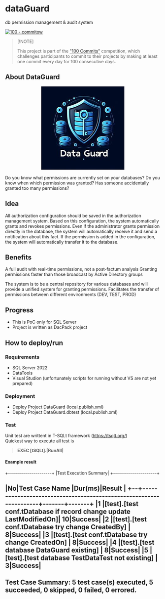 

# dataGuard

db permission management & audit system

[![100 - commitow](https://img.shields.io/badge/100%20-commitow-lightgreen.svg)](https://100commitow.pl)

> \[!NOTE]
>
> This project is part of the ["100 Commits"](https://100commitow.pl/) competition, which challenges participants to commit to their projects by making at least one commit every day for 100 consecutive days.
>


## About DataGuard 

<div align="center">


  <img src="data-guard-logo.jpg" alt="drawing" class="logo"/>


</div>

Do you know what permissions are currently set on your databases?
Do you know when which permission was granted?
Has someone accidentally granted too many permissions?


## Idea

All authorization configuration should be saved in the authorization management system.
Based on this configuration, the system automatically grants and revokes permissions. Even if the administrator grants permission directly in the database, the system will automatically receive it and send a notification about this fact.
If the permission is added in the configuration, the system will automatically transfer it to the database.


## Benefits
A full audit with real-time permissions, not a post-factum analysis
Granting permissions faster than those broadcast by Active Directory groups

The system is to be a central repository for various databases and will provide a unified system for granting permissions.
Facilitates the transfer of permissions between different environments (DEV, TEST, PROD)


## Progress
- This is PoC only for SQL Server
- Project is written as DacPack project

## How to  deploy/run
### Requirements
- SQL Server 2022
- DataTools
- Visual Studion (unfortunately scripts for running without VS are not yet prepared)

### Deployment
- Deploy Project DataGuard (local.publish.xml)
- Deploy Project DataGuard.dbtest (local.publish.xml)

### Test 
Unit test are writtent in T-SQLt framework (https://tsqlt.org/)  
Quickest way to execute all test is  
>	__EXEC	[tSQLt].[RunAll]__

#### Example result


+----------------------+
|Test Execution Summary|
+----------------------+
 
|No|Test Case Name                                                     |Dur(ms)|Result |
+--+-------------------------------------------------------------------+-------+-------+
|1 |[test].[test conf.tDatabase if record change update LastModifiedOn]|     10|Success|
|2 |[test].[test conf.tDatabase try change CreatedBy]                  |      8|Success|
|3 |[test].[test conf.tDatabase try change CreatedOn]                  |      8|Success|
|4 |[test].[test database DataGuard existing]                          |      8|Success|
|5 |[test].[test database TestDataTest not existing]                   |      3|Success|
----------------------------------------------------------------------------------------
Test Case Summary: 5 test case(s) executed, 5 succeeded, 0 skipped, 0 failed, 0 errored.
----------------------------------------------------------------------------------------

